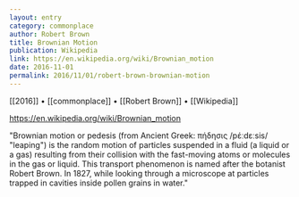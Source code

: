 ```yaml
---
layout: entry
category: commonplace
author: Robert Brown
title: Brownian Motion
publication: Wikipedia
link: https://en.wikipedia.org/wiki/Brownian_motion
date: 2016-11-01
permalink: 2016/11/01/robert-brown-brownian-motion
---
```


[[2016]] • [[commonplace]] • [[Robert Brown]] • [[Wikipedia]]

https://en.wikipedia.org/wiki/Brownian_motion

"Brownian motion or pedesis (from Ancient Greek: πήδησις /pέːdεːsis/ "leaping") is the random motion of particles suspended in a fluid (a liquid or a gas) resulting from their collision with the fast-moving atoms or molecules in the gas or liquid. This transport phenomenon is named after the botanist Robert Brown. In 1827, while looking through a microscope at particles trapped in cavities inside pollen grains in water."
